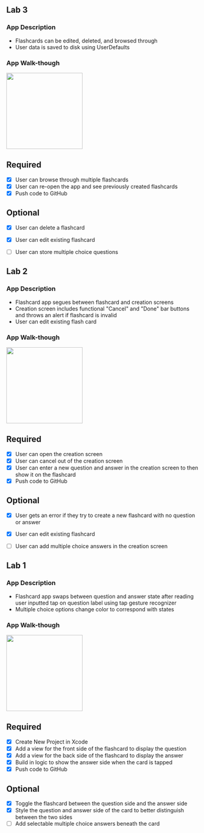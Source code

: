 ## Lab 3

### App Description
- Flashcards can be edited, deleted, and browsed through
- User data is saved to disk using UserDefaults

### App Walk-though
<img src="https://user-images.githubusercontent.com/109322859/194774272-ac0c6f16-2d8e-4095-8775-d484c3a85a4b.gif" width=200><br>

## Required
- [x] User can browse through multiple flashcards
- [x] User can re-open the app and see previously created flashcards
- [x] Push code to GitHub
## Optional
- [x] User can delete a flashcard
- [x] User can edit existing flashcard
- [ ] User can store multiple choice questions





## Lab 2

### App Description
- Flashcard app segues between flashcard and creation screens
- Creation screen includes functional "Cancel" and "Done" bar buttons and throws an alert if flashcard is invalid
- User can edit existing flash card

### App Walk-though
<img src="https://user-images.githubusercontent.com/109322859/192909634-a0ddbcbd-7e97-4e72-8a0b-3f303d21cf9a.gif" width=200><br>

## Required
- [x] User can open the creation screen
- [x] User can cancel out of the creation screen
- [x] User can enter a new question and answer in the creation screen to then show it on the flashcard
- [x] Push code to GitHub
## Optional
- [x] User gets an error if they try to create a new flashcard with no question or answer
- [x] User can edit existing flashcard
- [ ] User can add multiple choice answers in the creation screen





## Lab 1

### App Description
- Flashcard app swaps between question and answer state after reading user inputted tap on question label using tap gesture recognizer
- Multiple choice options change color to correspond with states

### App Walk-though
<img src="https://user-images.githubusercontent.com/109322859/190295730-b323d79b-d595-4625-b045-a77f845c9ff6.gif" width=200><br>

## Required
- [x] Create New Project in Xcode
- [x] Add a view for the front side of the flashcard to display the question
- [x] Add a view for the back side of the flashcard to display the answer
- [x] Build in logic to show the answer side when the card is tapped
- [x] Push code to GitHub
## Optional
- [x] Toggle the flashcard between the question side and the answer side
- [x] Style the question and answer side of the card to better distinguish between the two sides
- [ ] Add selectable multiple choice answers beneath the card
